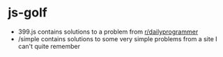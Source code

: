 # js-golf
- 399.js contains solutions to a problem from [r/dailyprogrammer](https://www.reddit.com/r/dailyprogrammer/comments/onfehl/20210719_challenge_399_easy_letter_value_sum/****)
- /simple contains solutions to some very simple problems from a site I can't quite remember
